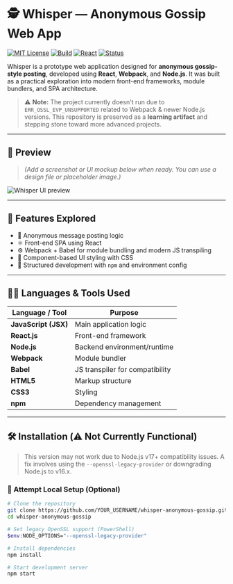 # 🕵️ Whisper — Anonymous Gossip Web App

[![MIT License](https://img.shields.io/badge/license-MIT-green.svg)](LICENSE)
[![Build](https://img.shields.io/badge/build-failed-red.svg)]()
[![React](https://img.shields.io/badge/Made%20with-React-blue.svg)](https://reactjs.org/)
[![Status](https://img.shields.io/badge/status-archived-lightgrey)]()

Whisper is a prototype web application designed for **anonymous gossip-style posting**, developed using **React**, **Webpack**, and **Node.js**. It was built as a practical exploration into modern front-end frameworks, module bundlers, and SPA architecture.

> ⚠️ **Note:** The project currently doesn't run due to `ERR_OSSL_EVP_UNSUPPORTED` related to Webpack & newer Node.js versions. This repository is preserved as a **learning artifact** and stepping stone toward more advanced projects.

---

## 📸 Preview

> _(Add a screenshot or UI mockup below when ready. You can use a design file or placeholder image.)_

![Whisper UI preview](https://via.placeholder.com/800x400?text=Whisper+App+UI+Preview)

---

## 🧠 Features Explored

- 🔐 Anonymous message posting logic
- ⚛️ Front-end SPA using React
- ⚙️ Webpack + Babel for module bundling and modern JS transpiling
- 🎨 Component-based UI styling with CSS
- 🧰 Structured development with `npm` and environment config

---

## 🧑‍💻 Languages & Tools Used

| Language / Tool     | Purpose                         |
|---------------------|---------------------------------|
| **JavaScript (JSX)**| Main application logic          |
| **React.js**        | Front-end framework             |
| **Node.js**         | Backend environment/runtime     |
| **Webpack**         | Module bundler                  |
| **Babel**           | JS transpiler for compatibility |
| **HTML5**           | Markup structure                |
| **CSS3**            | Styling                         |
| **npm**             | Dependency management           |

---

## 🛠️ Installation (⚠️ Not Currently Functional)

> This version may not work due to Node.js v17+ compatibility issues. A fix involves using the `--openssl-legacy-provider` or downgrading Node.js to v16.x.

### 🧪 Attempt Local Setup (Optional)
```bash
# Clone the repository
git clone https://github.com/YOUR_USERNAME/whisper-anonymous-gossip.git
cd whisper-anonymous-gossip

# Set legacy OpenSSL support (PowerShell)
$env:NODE_OPTIONS="--openssl-legacy-provider"

# Install dependencies
npm install

# Start development server
npm start
